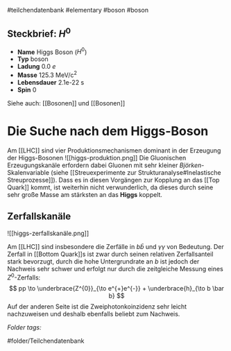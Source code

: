 #teilchendatenbank  #elementary  #boson  #boson 
## Steckbrief: $H^0$


- **Name** Higgs Boson ($H^0$)
- **Typ** boson
- **Ladung** 0.0 $e$
- **Masse** 125.3 MeV/c$^2$
- **Lebensdauer** 2.1e-22 s
- **Spin** 0



Siehe auch:  [[Bosonen]] und [[Bosonen]]

# Die Suche nach dem Higgs-Boson
Am [[LHC]] sind vier Produktionsmechanismen dominant in der Erzeugung der Higgs-Bosonen
![[higgs-produktion.png]]
Die Gluonischen Erzeugungskanäle erfordern dabei Gluonen mit sehr kleiner *Björken*-Skalenvariable (siehe [[Streuexperimente zur Strukturanalyse#Inelastische Streuprozesse]]). Dass es in diesen Vorgängen zur Kopplung an das [[Top Quark]] kommt, ist weiterhin nicht verwunderlich, da dieses durch seine sehr große Masse am stärksten an das **Higgs** koppelt.
## Zerfallskanäle
![[higgs-zerfallskanäle.png]]

Am [[LHC]] sind insbesondere die Zerfälle in $b \bar b$ und  $\gamma \gamma$ von Bedeutung. Der Zerfall in [[Bottom Quark]]s ist zwar durch seinen relativen Zerfallsanteil stark bevorzugt, durch die hohe Untergrundrate an $b$ ist jedoch der Nachweis sehr schwer und erfolgt nur durch die zeitgleiche Messung eines $Z^{0}$-Zerfalls:
$$
pp \to \underbrace{Z^{0}}_{\to e^{+}e^{-}}  + \underbrace{h}_{\to b \bar b}
$$
Auf der anderen Seite ist die Zweiphotonkoinzidenz sehr leicht nachzuweisen und deshalb ebenfalls beliebt zum Nachweis.


 *Folder tags:*

#folder/Teilchendatenbank